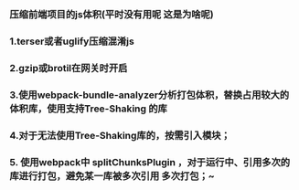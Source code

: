 ### 压缩前端项目的js体积(平时没有用呢 这是为啥呢)
### 1.terser或者uglify压缩混淆js
### 2.gzip或brotil在网关时开启
### 3.使用webpack-bundle-analyzer分析打包体积，替换占用较大的体积库，使用支持Tree-Shaking 的库
### 4.对于无法使用Tree-Shaking库的，按需引入模块；
### 5. 使用webpack中 splitChunksPlugin ，对于运行中、引用多次的库进行打包，避免某一库被多次引用 多次打包；~